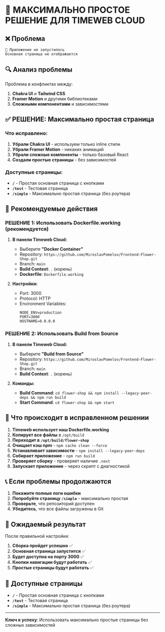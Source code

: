 # 🚨 МАКСИМАЛЬНО ПРОСТОЕ РЕШЕНИЕ ДЛЯ TIMEWEB CLOUD

## ❌ Проблема
```
🚨 Приложение не запустилось
Основная страница не отображается
```

## 🔍 Анализ проблемы
Проблема в конфликтах между:
1. **Chakra UI** и **Tailwind CSS**
2. **Framer Motion** и другими библиотеками
3. **Сложными компонентами** и зависимостями

## ✅ РЕШЕНИЕ: Максимально простая страница

### Что исправлено:

1. **Убрали Chakra UI** - используем только inline стили
2. **Убрали Framer Motion** - никаких анимаций
3. **Убрали сложные компоненты** - только базовый React
4. **Создали простые страницы** - без зависимостей

### Доступные страницы:

- **`/`** - Простая основная страница с кнопками
- **`/test`** - Тестовая страница
- **`/simple`** - Максимально простая страница (без роутера)

## 🚀 Рекомендуемые действия

### РЕШЕНИЕ 1: Использовать Dockerfile.working (рекомендуется)

1. **В панели Timeweb Cloud:**
   - Выберите **"Docker Container"**
   - Repository: `https://github.com/MiroslavPomelov/Frontend-Flower-Shop.git`
   - Branch: `main`
   - **Build Context**: `.` (корень)
   - **Dockerfile**: `Dockerfile.working`

2. **Настройки:**
   - Port: 3000
   - Protocol: HTTP
   - Environment Variables:
     ```
     NODE_ENV=production
     PORT=3000
     HOSTNAME=0.0.0.0
     ```

### РЕШЕНИЕ 2: Использовать Build from Source

1. **В панели Timeweb Cloud:**
   - Выберите **"Build from Source"**
   - Repository: `https://github.com/MiroslavPomelov/Frontend-Flower-Shop.git`
   - Branch: `main`
   - **Build Context**: `.` (корень)

2. **Команды:**
   - **Build Command**: `cd flower-shop && npm install --legacy-peer-deps && npm run build`
   - **Start Command**: `cd flower-shop && npm start`

## 🎯 Что происходит в исправленном решении

1. **Timeweb использует наш Dockerfile.working**
2. **Копирует все файлы** в `/opt/build`
3. **Переходит в `/opt/build/flower-shop`**
4. **Очищает кэш npm** - `npm cache clean --force`
5. **Устанавливает зависимости** - `npm install --legacy-peer-deps`
6. **Собирает приложение** - `npm run build`
7. **Проверяет сборку** - проверяет наличие `.next`
8. **Запускает приложение** - через скрипт с диагностикой

## 📞 Если проблемы продолжаются

1. **Покажите полные логи ошибки**
2. **Попробуйте страницу `/simple`** - максимально простая
3. **Проверьте**, что репозиторий доступен
4. **Убедитесь**, что все файлы загружены в Git

## 🎉 Ожидаемый результат

После правильной настройки:
1. **Сборка пройдет успешно** ✅
2. **Основная страница запустится** ✅
3. **Будет доступна на порту 3000** ✅
4. **Кнопки навигации будут работать** ✅
5. **Простые страницы будут работать** ✅

## 🔗 Доступные страницы

- **`/`** - Простая основная страница с кнопками
- **`/test`** - Тестовая страница
- **`/simple`** - Максимально простая страница (без роутера)

---

**Ключ к успеху**: Использовать максимально простые страницы без сложных зависимостей
